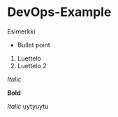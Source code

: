 # DevOps-Example
Esimerkki
* Bullet point
1. Luettelo
2. Luettelo 2

_Italic_

__Bold__

*Italic*
uytyuytu

